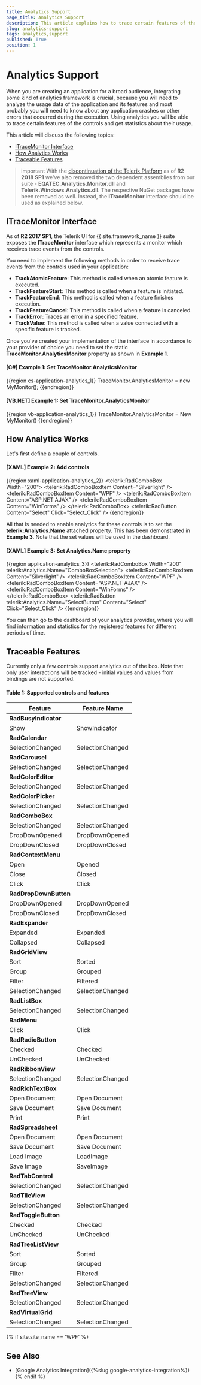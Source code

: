 ```yaml
---
title: Analytics Support
page_title: Analytics Support
description: This article explains how to trace certain features of the Telerik UI for {{ site.framework_name }} controls and get statistics about their usage.
slug: analytics-support
tags: analytics,support
published: True
position: 1
---
```


# Analytics Support

When you are creating an application for a broad audience, integrating some kind of analytics framework is crucial, because you will need to analyze the usage data of the application and its features and most probably you will need to know about any application crashes or other errors that occurred during the execution. Using analytics you will be able to trace certain features of the controls and get statistics about their usage.

This article will discuss the following topics:

* [ITraceMonitor Interface](#itracemonitor-interface)
* [How Analytics Works](#how-analytics-works)
* [Traceable Features](#traceable-features)

>important With the [discontinuation of the Telerik Platform](https://www.telerik.com/platform-next-level) as of **R2 2018 SP1** we've also removed the two dependent assemblies from our suite - **EQATEC.Analytics.Monitor.dll** and **Telerik.Windows.Analytics.dll**. The respective NuGet packages have been removed as well. Instead, the **ITraceMonitor** interface should be used as explained below.

## ITraceMonitor Interface

As of **R2 2017 SP1**, the Telerik UI for {{ site.framework_name }} suite exposes the **ITraceMonitor** interface which represents a monitor which receives trace events from the controls.

You need to implement the following methods in order to receive trace events from the controls used in your application:

* **TrackAtomicFeature**: This method is called when an atomic feature is executed.
* **TrackFeatureStart**: This method is called when a feature is initiated.
* **TrackFeatureEnd**: This method is called when a feature finishes execution.
* **TrackFeatureCancel**: This method is called when a feature is canceled.
* **TrackError**: Traces an error in a specified feature.
* **TrackValue**: This method is called when a value connected with a specific feature is tracked.

Once you've created your implementation of the interface in accordance to your provider of choice you need to set the static **TraceMonitor.AnalyticsMonitor** property as shown in **Example 1**.

#### __[C#] Example 1: Set TraceMonitor.AnalyticsMonitor__

{{region cs-application-analytics_1}}
	TraceMonitor.AnalyticsMonitor = new MyMonitor();
{{endregion}}

#### __[VB.NET] Example 1: Set TraceMonitor.AnalyticsMonitor__

{{region vb-application-analytics_1}}
	TraceMonitor.AnalyticsMonitor = New MyMonitor()
{{endregion}}

## How Analytics Works
      
Let's first define a couple of controls.

#### __[XAML] Example 2: Add controls__

{{region xaml-application-analytics_2}}
	<StackPanel Orientation="Horizontal"> 
	    <telerik:RadComboBox Width="200"> 
	        <telerik:RadComboBoxItem Content="Silverlight" /> 
	        <telerik:RadComboBoxItem Content="WPF" /> 
	        <telerik:RadComboBoxItem Content="ASP.NET AJAX" /> 
	        <telerik:RadComboBoxItem Content="WinForms" /> 
	    </telerik:RadComboBox> 
	    <telerik:RadButton Content="Select" Click="Select_Click" /> 
	</StackPanel> 
{{endregion}}

All that is needed to enable analytics for these controls is to set the __telerik:Analytics.Name__ attached property. This has been demonstrated in __Example 3__. Note that the set values will be used in the dashboard.

#### __[XAML] Example 3: Set Analytics.Name property__

{{region application-analytics_3}}
	<StackPanel Orientation="Horizontal"> 
	    <telerik:RadComboBox Width="200" telerik:Analytics.Name="ComboBoxSelection"> 
	        <telerik:RadComboBoxItem Content="Silverlight" /> 
	        <telerik:RadComboBoxItem Content="WPF" /> 
	        <telerik:RadComboBoxItem Content="ASP.NET AJAX" /> 
	        <telerik:RadComboBoxItem Content="WinForms" /> 
	    </telerik:RadComboBox> 
	    <telerik:RadButton telerik:Analytics.Name="SelectButton" Content="Select" Click="Select_Click" /> 
	</StackPanel>
{{endregion}}

You can then go to the dashboard of your analytics provider, where you will find information and statistics for the registered features for different periods of time.

## Traceable Features

Currently only a few controls support analytics out of the box. Note that only user interactions will be tracked - initial values and values from bindings are not supported.

#### __Table 1: Supported controls and features__
        
Feature	|	Feature Name
---	|	---
__RadBusyIndicator__	|	
Show	|	ShowIndicator
__RadCalendar__ |
SelectionChanged	|	SelectionChanged
__RadCarousel__ |
SelectionChanged	|	SelectionChanged
__RadColorEditor__ |
SelectionChanged	|	SelectionChanged
__RadColorPicker__ |
SelectionChanged	|	SelectionChanged
__RadComboBox__	|	
SelectionChanged	|	SelectionChanged
DropDownOpened	|	DropDownOpened
DropDownClosed	|	DropDownClosed	
__RadContextMenu__	|	
Open	|	Opened
Close	|	Closed
Click	|	Click
__RadDropDownButton__|	
DropDownOpened	|	DropDownOpened
DropDownClosed	|	DropDownClosed
__RadExpander__ |	
Expanded	|	Expanded
Collapsed	|	Collapsed
__RadGridView__	|	
Sort	|	Sorted
Group	|	Grouped
Filter	|	Filtered
SelectionChanged	|	SelectionChanged
__RadListBox__ |
SelectionChanged	|	SelectionChanged
__RadMenu__	|	
Click	|	Click
__RadRadioButton__ |	
Checked	|	Checked
UnChecked	|	UnChecked	
__RadRibbonView__ |
SelectionChanged	|	SelectionChanged
__RadRichTextBox__	|	
Open Document	|	Open Document
Save Document	|	Save Document
Print	|	Print
__RadSpreadsheet__ |	
Open Document	|	Open Document
Save Document	|	Save Document
Load Image	|	LoadImage
Save Image	|	SaveImage	
__RadTabControl__ |
SelectionChanged	|	SelectionChanged
__RadTileView__	|
SelectionChanged	|	SelectionChanged
__RadToggleButton__	|	
Checked	|	Checked
UnChecked	|	UnChecked
__RadTreeListView__	|	
Sort	|	Sorted
Group	|	Grouped
Filter	|	Filtered
SelectionChanged	|	SelectionChanged
__RadTreeView__ |
SelectionChanged	|	SelectionChanged
__RadVirtualGrid__ |
SelectionChanged	|	SelectionChanged

{% if site.site_name == 'WPF' %}
## See Also

* [Google Analytics Integration]({%slug google-analytics-integration%})
{% endif %}
